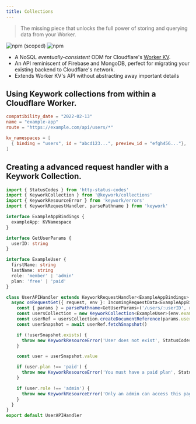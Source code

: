 ```yaml
---
title: Collections
---
```


> The missing piece that unlocks the full power of storing and querying data from your Worker.

![npm (scoped)](https://img.shields.io/npm/v/@keywork/collections)
![npm](https://img.shields.io/npm/dm/@keywork/collections)

- A NoSQL _eventually-consistent_ ODM for Cloudflare's [Worker KV](https://developers.cloudflare.com/workers/runtime-apis/kv/).
- An API reminiscent of Firebase and MongoDB, perfect for migrating your existing backend to Cloudflare's network.
- Extends Worker KV's API without abstracting away important details

## Using Keywork collections from within a Cloudflare Worker.

```toml title=wrangler.toml
compatibility_date = "2022-02-13"
name = "example-app"
route = "https://example.com/api/users/*"

kv_namespaces = [
  { binding = "users", id = "abcd123...", preview_id = "efgh456..."},
]
```

## Creating a advanced request handler with a Keywork Collection.

```ts title=/workers/users.ts
import { StatusCodes } from 'http-status-codes'
import { KeyworkCollection } from '@keywork/collections'
import { KeyworkResourceError } from 'keywork/errors'
import { KeyworkRequestHandler, parsePathname } from 'keywork'

interface ExampleAppBindings {
  exampleApp: KVNamespace
}

interface GetUserParams {
  userID: string
}

interface ExampleUser {
  firstName: string
  lastName: string
  role: 'member' | 'admin'
  plan: 'free' | 'paid'
}

class UserAPIHandler extends KeyworkRequestHandler<ExampleAppBindings> {
  async onRequestGet({ request, env }: IncomingRequestData<ExampleAppBindings>) {
    const { params } = parsePathname<GetUserParams>('/users/:userID', request)
    const usersCollection = new KeyworkCollection<ExampleUser>(env.exampleApp, 'users')
    const userRef = usersCollection.createDocumentReference(params.userID)
    const userSnapshot = await userRef.fetchSnapshot()

    if (!userSnapshot.exists) {
      throw new KeyworkResourceError('User does not exist', StatusCodes.BAD_REQUEST)
    }

    const user = userSnapshot.value

    if (user.plan !== 'paid') {
      throw new KeyworkResourceError('You must have a paid plan', StatusCodes.PAYMENT_REQUIRED)
    }

    if (user.role !== 'admin') {
      throw new KeyworkResourceError('Only an admin can access this page', StatusCodes.FORBIDDEN)
    }
  }
}
export default UserAPIHandler
```
